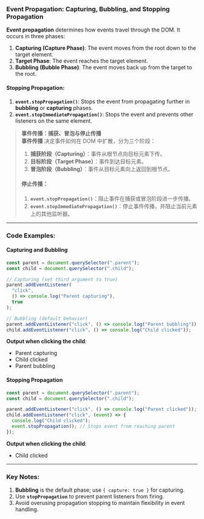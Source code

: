 ### Event Propagation: Capturing, Bubbling, and Stopping Propagation

**Event propagation** determines how events travel through the DOM. It occurs in three phases:

1. **Capturing (Capture Phase)**: The event moves from the root down to the target element.  
2. **Target Phase**: The event reaches the target element.  
3. **Bubbling (Bubble Phase)**: The event moves back up from the target to the root.

#### **Stopping Propagation**:
1. **`event.stopPropagation()`**: Stops the event from propagating further in **bubbling** or **capturing** phases.  
2. **`event.stopImmediatePropagation()`**: Stops the event and prevents other listeners on the same element.

> **事件传播：捕获、冒泡与停止传播**  
> **事件传播** 决定事件如何在 DOM 中扩散，分为三个阶段：  
> 1. **捕获阶段（Capturing）**：事件从根节点向目标元素下传。  
> 2. **目标阶段（Target Phase）**：事件到达目标元素。  
> 3. **冒泡阶段（Bubbling）**：事件从目标元素向上返回到根节点。  
> #### **停止传播**：  
> 1. **`event.stopPropagation()`**：阻止事件在捕获或冒泡阶段进一步传播。  
> 2. **`event.stopImmediatePropagation()`**：停止事件传播，并阻止当前元素上的其他监听器。

---

### Code Examples:

#### **Capturing and Bubbling**
```javascript
const parent = document.querySelector(".parent");
const child = document.querySelector(".child");

// Capturing (set third argument to true)
parent.addEventListener(
  "click",
  () => console.log("Parent capturing"),
  true
);

// Bubbling (default behavior)
parent.addEventListener("click", () => console.log("Parent bubbling"));
child.addEventListener("click", () => console.log("Child clicked"));
```

**Output when clicking the child**:
- Parent capturing  
- Child clicked  
- Parent bubbling  

#### **Stopping Propagation**
```javascript
const parent = document.querySelector(".parent");
const child = document.querySelector(".child");

parent.addEventListener("click", () => console.log("Parent clicked"));
child.addEventListener("click", (event) => {
  console.log("Child clicked");
  event.stopPropagation(); // Stops event from reaching parent
});
```

**Output when clicking the child**:
- Child clicked  

---

### Key Notes:
1. **Bubbling** is the default phase; use `{ capture: true }` for capturing.  
2. Use **`stopPropagation`** to prevent parent listeners from firing.  
3. Avoid overusing propagation stopping to maintain flexibility in event handling.